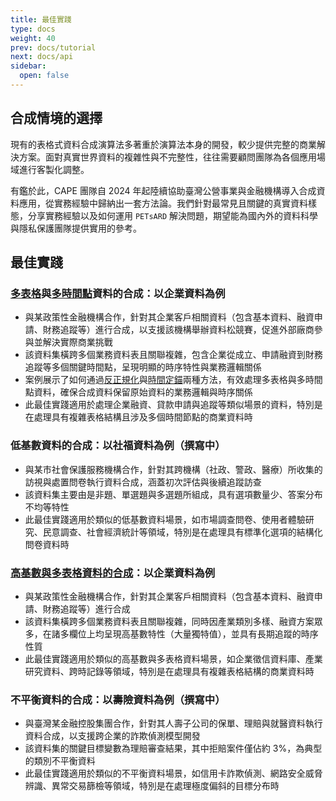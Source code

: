 ```yaml
---
title: 最佳實踐
type: docs
weight: 40
prev: docs/tutorial
next: docs/api
sidebar:
  open: false
---
```



## **合成情境的選擇**

現有的表格式資料合成演算法多著重於演算法本身的開發，較少提供完整的商業解決方案。面對真實世界資料的複雜性與不完整性，往往需要顧問團隊為各個應用場域進行客製化調整。

有鑑於此，CAPE 團隊自 2024 年起陸續協助臺灣公營事業與金融機構導入合成資料應用，從實務經驗中歸納出一套方法論。我們針對最常見且關鍵的真實資料樣態，分享實務經驗以及如何運用 `PETsARD` 解決問題，期望能為國內外的資料科學與隱私保護團隊提供實用的參考。

## 最佳實踐

### **[多表格](./multi-table)與[多時間點](./multi-timestamp)資料的合成：以企業資料為例**

- 與某政策性金融機構合作，針對其企業客戶相關資料（包含基本資料、融資申請、財務追蹤等）進行合成，以支援該機構舉辦資料松競賽，促進外部廠商參與並解決實際商業挑戰
- 該資料集橫跨多個業務資料表且關聯複雜，包含企業從成立、申請融資到財務追蹤等多個關鍵時間點，呈現明顯的時序特性與業務邏輯關係
- 案例展示了如何通過[反正規化](./multi-table)與[時間定錨](./multi-timestamp)兩種方法，有效處理多表格與多時間點資料，確保合成資料保留原始資料的業務邏輯與時序關係
- 此最佳實踐適用於處理企業融資、貸款申請與追蹤等類似場景的資料，特別是在處理具有複雜表格結構且涉及多個時間節點的商業資料時

### **低基數資料的合成：以社福資料為例（撰寫中）**

- 與某市社會保護服務機構合作，針對其跨機構（社政、警政、醫療）所收集的訪視與處置問卷執行資料合成，涵蓋初次評估與後續追蹤訪查
- 該資料集主要由是非題、單選題與多選題所組成，具有選項數量少、答案分布不均等特性
- 此最佳實踐適用於類似的低基數資料場景，如市場調查問卷、使用者體驗研究、民意調查、社會經濟統計等領域，特別是在處理具有標準化選項的結構化問卷資料時

### **[高基數與多表格資料的合成](./high-cardinality-multi-table)：以企業資料為例**

- 與某政策性金融機構合作，針對其企業客戶相關資料（包含基本資料、融資申請、財務追蹤等）進行合成
- 該資料集橫跨多個業務資料表且關聯複雜，同時因產業類別多樣、融資方案眾多，在諸多欄位上均呈現高基數特性（大量獨特值），並具有長期追蹤的時序性質
- 此最佳實踐適用於類似的高基數與多表格資料場景，如企業徵信資料庫、產業研究資料、跨時記錄等領域，特別是在處理具有複雜表格結構的商業資料時

### **不平衡資料的合成：以壽險資料為例（撰寫中）**

- 與臺灣某金融控股集團合作，針對其人壽子公司的保單、理賠與就醫資料執行資料合成，以支援跨企業的詐欺偵測模型開發
- 該資料集的關鍵目標變數為理賠審查結果，其中拒賠案件僅佔約 3%，為典型的類別不平衡資料
- 此最佳實踐適用於類似的不平衡資料場景，如信用卡詐欺偵測、網路安全威脅辨識、異常交易篩檢等領域，特別是在處理極度偏斜的目標分布時
